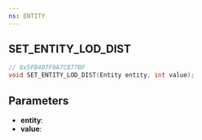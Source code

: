 ```yaml
---
ns: ENTITY
---
```

## SET_ENTITY_LOD_DIST

```c
// 0x5FB407F0A7C877BF
void SET_ENTITY_LOD_DIST(Entity entity, int value);
```

## Parameters
* **entity**:
* **value**:
